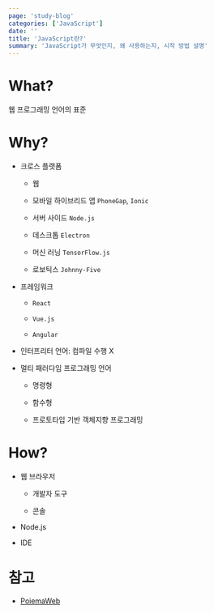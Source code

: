 ```yaml
---
page: 'study-blog'
categories: ['JavaScript']
date: ''
title: 'JavaScript란?'
summary: 'JavaScript가 무엇인지, 왜 사용하는지, 시작 방법 설명'
---
```


# What?

웹 프로그래밍 언어의 표준

# Why?

- 크로스 플랫폼

  - 웹

  - 모바일 하이브리드 앱 `PhoneGap`, `Ionic`

  - 서버 사이드 `Node.js`

  - 데스크톱 `Electron`

  - 머신 러닝 `TensorFlow.js`

  - 로보틱스 `Johnny-Five`

- 프레임워크

  - `React`

  - `Vue.js`

  - `Angular`

- 인터프리터 언어: 컴파일 수행 X

- 멀티 패러다임 프로그래밍 언어

  - 명령형

  - 함수형

  - 프로토타입 기반 객체지향 프로그래밍

# How?

- 웹 브라우저

  - 개발자 도구

  - 콘솔

- Node.js

- IDE

# 참고

- [PoiemaWeb](https://poiemaweb.com/)
